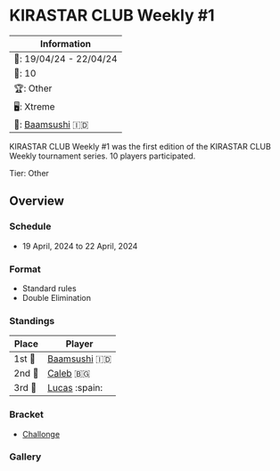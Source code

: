 # KIRASTAR CLUB Weekly #1 

|Information|
|-|
|:calendar:: 19/04/24 - 22/04/24|
|:busts_in_silhouette:: 10|
|:trophy:: Other|
|:desktop_computer:: Xtreme|
|:1st_place_medal:: [Baamsushi](../../players/indonesian/baamsushi.md) :indonesia:|

KIRASTAR CLUB Weekly #1 was the first edition of the KIRASTAR CLUB Weekly tournament series. 10 players participated.

Tier: Other

## Overview

### Schedule
- 19 April, 2024 to 22 April, 2024

### Format
- Standard rules
- Double Elimination

### Standings

|Place|Player|
|-|-|
|1st :1st_place_medal:|[Baamsushi](../../players/indonesian/baamsushi.md) :indonesia:|
|2nd :2nd_place_medal:|[Caleb](../../players/bulgarian/caleb.md) :bulgaria:|
|3rd :3rd_place_medal:|[Lucas](../../players/spanish/lucas.md) :spain:|

### Bracket
- [Challonge](https://challonge.com/7k6tkeye)

### Gallery